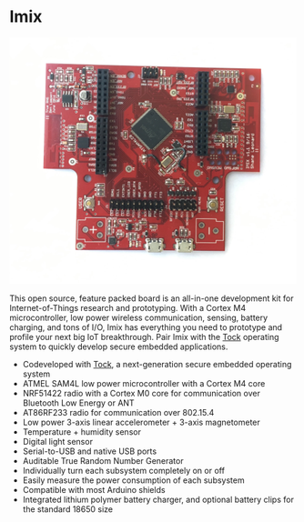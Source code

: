 Imix
====

![Imix](media/imix.jpeg)

This open source, feature packed board is an all-in-one development kit for
Internet-of-Things research and prototyping. With a Cortex M4 microcontroller,
low power wireless communication, sensing, battery charging, and tons of I/O,
Imix has everything you need to prototype and profile your next big IoT
breakthrough. Pair Imix with the [Tock](http://github.com/helena-project/tock)
operating system to quickly develop secure embedded applications.

- Codeveloped with [Tock](http://github.com/helena-project/tock), a next-generation secure embedded operating system
- ATMEL SAM4L low power microcontroller with a Cortex M4 core
- NRF51422 radio with a Cortex M0 core for communication over Bluetooth Low Energy or ANT
- AT86RF233 radio for communication over 802.15.4
- Low power 3-axis linear accelerometer + 3-axis magnetometer
- Temperature + humidity sensor
- Digital light sensor
- Serial-to-USB and native USB ports
- Auditable True Random Number Generator
- Individually turn each subsystem completely on or off
- Easily measure the power consumption of each subsystem
- Compatible with most Arduino shields
- Integrated lithium polymer battery charger, and optional battery clips for the standard 18650 size
